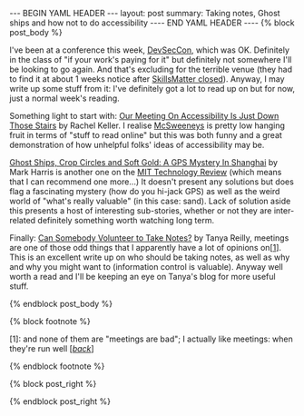 --- BEGIN YAML HEADER ---
layout: post
summary: Taking notes, Ghost ships and how not to do accessibility
---- END YAML HEADER ----
{% block post_body %}

I've been at a conference this week, [DevSecCon](https://www.devseccon.com/london-2019/session/), which was OK. Definitely in the class of "if your work's paying for it" but definitely not somewhere I'll be looking to go again. And that's excluding for the terrible venue (they had to find it at about 1 weeks notice after [SkillsMatter closed](https://www.cbronline.com/news/skills-matter-administration)). Anyway, I may write up some stuff from it: I've definitely got a lot to read up on but for now, just a normal week's reading.

Something light to start with: [Our Meeting On Accessibility Is Just Down Those Stairs](https://www.mcsweeneys.net/articles/our-meeting-on-accessibility-is-just-down-those-stairs) by Rachel Keller. I realise [McSweeneys](https://www.mcsweeneys.net) is pretty low hanging fruit in terms of "stuff to read online" but this was both funny and a great demonstration of how unhelpful folks' ideas of accessibility may be.

[Ghost Ships, Crop Circles and Soft Gold: A GPS Mystery In Shanghai](https://www.technologyreview.com/s/614689/ghost-ships-crop-circles-and-soft-gold-a-gps-mystery-in-shanghai/) by Mark Harris is another one on the [MIT Technology Review](https://www.technologyreview.com/) (which means that I can recommend one more...) It doesn't present any solutions but does flag a fascinating mystery (how do you hi-jack GPS) as well as the weird world of "what's really valuable" (in this case: sand). Lack of solution aside this presents a host of interesting sub-stories, whether or not they are inter-related definitely something worth watching long term.

Finally: [Can Somebody Volunteer to Take Notes?](https://noidea.dog/blog/can-somebody-take-notes) by Tanya Reilly, meetings are one of those odd things that I apparently have a lot of opinions on[[1](#footnote1)<a id="jumpback1"></a>]. This is an excellent write up on who should be taking notes, as well as why and why you might want to (information control is valuable). Anyway well worth a read and I'll be keeping an eye on Tanya's blog for more useful stuff.

{% endblock post_body %}

{% block footnote %}

[1<a id="footnote1"></a>]: and none of them are "meetings are bad"; I actually like meetings: when they're run well [[*back*](#jumpback1)]

{% endblock footnote %}

{% block post_right %}

{% endblock post_right %}
